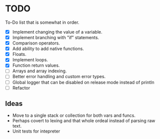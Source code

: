 # TODO

To-Do list that is somewhat in order.

- [x] Implement changing the value of a variable.
- [x] Implement branching with "if" statements.
- [x] Comparison operators.
- [x] Add ability to add native functions.
- [x] Floats.
- [x] Implement loops.
- [x] Function return values.
- [ ] Arrays and array indexing.
- [ ] Better error handling and custom error types.
- [ ] Global logger that can be disabled on release mode instead of println
- [ ] Refactor

## Ideas

- Move to a single stack or collection for both vars and funcs.
- Perhaps covert to lexing and that whole ordeal instead of parsing raw text.
- Unit tests for intepreter

